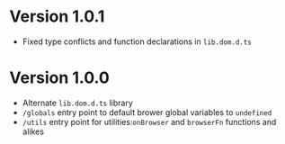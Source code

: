 # Version 1.0.1
- Fixed type conflicts and function declarations in `lib.dom.d.ts`

# Version 1.0.0
- Alternate `lib.dom.d.ts` library
- `/globals` entry point to default brower global variables to `undefined`
- `/utils` entry point for utilities:`onBrowser` and `browserFn` functions and alikes
